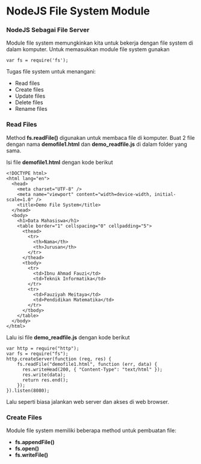 # NodeJS File System Module

### NodeJS Sebagai File Server

Module file system memungkinkan kita untuk bekerja dengan file system di dalam komputer. Untuk memasukkan module file system gunakan

```
var fs = require('fs');
```

Tugas file system untuk menangani:

- Read files
- Create files
- Update files
- Delete files
- Rename files

### Read Files

Method **fs.readFile()** digunakan untuk membaca file di komputer. Buat 2 file dengan nama **demofile1.html** dan **demo_readfile.js** di dalam folder yang sama.

Isi file **demofile1.html** dengan kode berikut

```
<!DOCTYPE html>
<html lang="en">
  <head>
    <meta charset="UTF-8" />
    <meta name="viewport" content="width=device-width, initial-scale=1.0" />
    <title>Demo File System</title>
  </head>
  <body>
    <h1>Data Mahasiswa</h1>
    <table border="1" cellspacing="0" cellpadding="5">
      <thead>
        <tr>
          <th>Nama</th>
          <th>Jurusan</th>
        </tr>
      </thead>
      <tbody>
        <tr>
          <td>Ibnu Ahmad Fauzi</td>
          <td>Teknik Informatika</td>
        </tr>
        <tr>
          <td>Fauziyah Meitaya</td>
          <td>Pendidikan Matematika</td>
        </tr>
      </tbody>
    </table>
  </body>
</html>

```

Lalu isi file **demo_readfile.js** dengan kode berikut

```
var http = require("http");
var fs = require("fs");
http.createServer(function (req, res) {
    fs.readFile("demofile1.html", function (err, data) {
      res.writeHead(200, { "Content-Type": "text/html" });
      res.write(data);
      return res.end();
    });
}).listen(8080);

```

Lalu seperti biasa jalankan web server dan akses di web browser.

### Create Files

Module file system memiliki beberapa method untuk pembuatan file:

- **fs.appendFile()**
- **fs.open()**
- **fs.writeFile()**
